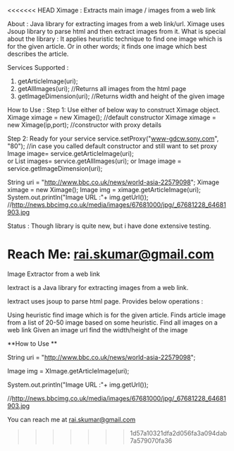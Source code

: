 <<<<<<< HEAD
Ximage : Extracts main image / images from a web link

About :
Java library for extracting images from a web link/url.
Ximage uses Jsoup library to parse html and then extract images from it.
What is special about the library : It applies heuristic technique to find one image which is for the given article. Or in other words; it finds one image which best describes the article. 

Services Supported :
1. getArticleImage(uri);
2. getAllImages(uri);  //Returns all images from the html page
3. getImageDimension(uri); //Returns width and height of the given image

How to Use :
Step 1: Use either of below way to construct Ximage object.
Ximage ximage = new Ximage();  //default constructor
Ximage ximage = new Ximage(ip,port); //constructor with proxy details

Step 2: Ready for your service
service.setProxy("www-gdcw.sony.com", "80");  //in case you called default constructor and still want to set proxy
Image image= service.getArticleImage(uri);  
or
List<Image> images= service.getAllImages(uri);
or
Image image = service.getImageDimension(uri);

String uri = "http://www.bbc.co.uk/news/world-asia-22579098";
Ximage ximage = new Ximage();
Image img = ximage.getArticleImage(uri);
System.out.println("Image URL :"+ img.getUrl());
//http://news.bbcimg.co.uk/media/images/67681000/jpg/_67681228_64681903.jpg

Status :
Though library is quite new, but i have done extensive testing.  

Reach Me: 
rai.skumar@gmail.com
=======
Image Extractor from a web link

Iextract is a Java library for extracting images from a web link.

Iextract uses jsoup to parse html page. Provides below operations :

Using heuristic find image which is for the given article. Finds article image from a list of 20-50 image based on some heuristic.
Find all images on a web link
Given an image url find the width/height of the image


**How to Use **

String uri = "http://www.bbc.co.uk/news/world-asia-22579098";

Image img = XImage.getArticleImage(uri);

System.out.println("Image URL :"+ img.getUrl());

//http://news.bbcimg.co.uk/media/images/67681000/jpg/_67681228_64681903.jpg

You can reach me at rai.skumar@gmail.com
>>>>>>> 1d57a10321dfa2d056fa3a094dab7a579070fa36
